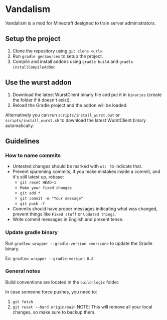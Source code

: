 # Vandalism

Vandalism is a mod for Minecraft designed to train server administrators.

## Setup the project

1. Clone the repository using ``git clone <url>``.
2. Run ``gradle genSources`` to setup the project.
3. Compile and install addons using ``gradle build`` and ``gradle installCompileAddon``.

## Use the wurst addon

1. Download the latest WurstClient binary file and put it in ``binaries`` (create the folder if it doesn't exist).
2. Reload the Gradle project and the addon will be loaded.

Alternatively you can run ``scripts/install_wurst.bat`` or ``scripts/install_wurst.sh`` to download the latest WurstClient binary automatically.

## Guidelines

### How to name commits
- Untested changes should be marked with ``ut: `` to indicate that.
- Prevent spamming commits, if you make mistakes inside a commit, and it's still latest up, rebase:
  - ``git reset HEAD~1``
  - ``Make your fixed changes``
  - ``git add *``
  - ```git commit -m "Your message"```
  - ``git push -f``
- Commits should have proper messages indicating what was changed, prevent things like ```Fixed stuff``` or ```Updated things```.
- Write commit messages in English and present tense.

### Update gradle binary
Run ``gradlew wrapper --gradle-version <version>`` to update the Gradle binary.

Ex: ``gradlew wrapper --gradle-version 8.8``

### General notes
Build conventions are located in the ``build-logic`` folder.

In case someone force pushes, you need to:
1. ``git fetch``
2. ``git reset --hard origin/main``
NOTE: This will remove all your local changes, so make sure to backup them.